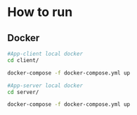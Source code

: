 # How to run 

## Docker

```bash
#App-client local docker
cd client/

docker-compose -f docker-compose.yml up
```

```bash
#App-server local docker
cd server/

docker-compose -f docker-compose.yml up
```